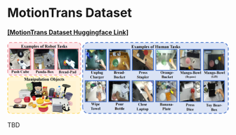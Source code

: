 # MotionTrans Dataset

**[[MotionTrans Dataset Huggingface Link]](https://huggingface.co/datasets/michaelyuanqwq/motiontrans)**

![motiontrans dataset](../assets/media/dataset_teaser.png)

TBD